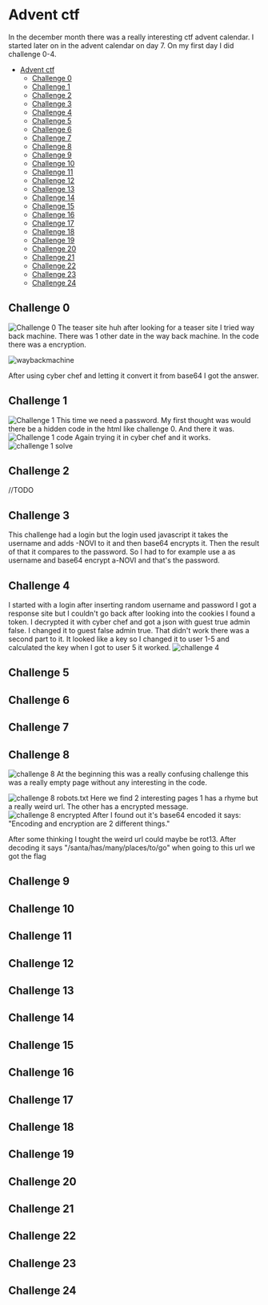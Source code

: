 # Advent ctf

In the december month there was a really interesting ctf advent calendar.
I started later on in the advent calendar on day 7.
On my first day I did challenge 0-4.

- [Advent ctf](#advent-ctf)
  * [Challenge 0](#challenge-0)
  * [Challenge 1](#challenge-1)
  * [Challenge 2](#challenge-2)
  * [Challenge 3](#challenge-3)
  * [Challenge 4](#challenge-4)
  * [Challenge 5](#challenge-5)
  * [Challenge 6](#challenge-6)
  * [Challenge 7](#challenge-7)
  * [Challenge 8](#challenge-8)
  * [Challenge 9](#challenge-9)
  * [Challenge 10](#challenge-10)
  * [Challenge 11](#challenge-11)
  * [Challenge 12](#challenge-12)
  * [Challenge 13](#challenge-13)
  * [Challenge 14](#challenge-14)
  * [Challenge 15](#challenge-15)
  * [Challenge 16](#challenge-16)
  * [Challenge 17](#challenge-17)
  * [Challenge 18](#challenge-18)
  * [Challenge 19](#challenge-19)
  * [Challenge 20](#challenge-20)
  * [Challenge 21](#challenge-21)
  * [Challenge 22](#challenge-22)
  * [Challenge 23](#challenge-23)
  * [Challenge 24](#challenge-24)

## Challenge 0
![Challenge 0](/images/challenge0.png)
The teaser site huh after looking for a teaser site I tried way back machine.
There was 1 other date in the way back machine.
In the code there was a encryption.

![waybackmachine](/images/waybackmachine.png)

After using cyber chef and letting it convert it from base64 I got the answer.

## Challenge 1
![Challenge 1](/images/challenge1site.png)
This time we need a password.
My first thought was would there be a hidden code in the html like challenge 0.
And there it was.
![Challenge 1 code](/images/challenge1code.png)
Again trying it in cyber chef and it works.
![challenge 1 solve](/images/challenge1solve.png)

## Challenge 2
//TODO

## Challenge 3
This challenge had a login but the login used javascript it takes the username and adds -NOVI to it and then base64 encrypts it. Then the result of that it compares to the password.
So I had to for example use a as username and base64 encrypt a-NOVI and that's the password.

## Challenge 4
I started with a login after inserting random username and password I got a response site but I couldn't go back after looking into the cookies I found a token.
I decrypted it with cyber chef and got a json with guest true admin false. I changed it to guest false admin true. That didn't work there was a second part to it. It looked like a key so I changed it to user 1-5 and calculated the key when I got to user 5 it worked.
![challenge 4](/images/challenge5.png)

## Challenge 5


## Challenge 6


## Challenge 7


## Challenge 8
![challenge 8](/images/challenge8.png)
At the beginning this was a really confusing challenge this was a really empty page without any interesting in the code.

![challenge 8 robots.txt](/images/challenge8robots.png)
Here we find 2 interesting pages 1 has a rhyme but a really weird url.
The other has a encrypted message.
![challenge 8 encrypted](/images/challenge8encrypted.png)
After I found out it's base64 encoded it says: "Encoding and encryption are 2 different things."

After some thinking I tought the weird url could maybe be rot13.
After decoding it says "/santa/has/many/places/to/go" when going to this url we got the flag

## Challenge 9

## Challenge 10

## Challenge 11

## Challenge 12

## Challenge 13

## Challenge 14

## Challenge 15

## Challenge 16

## Challenge 17

## Challenge 18

## Challenge 19

## Challenge 20

## Challenge 21

## Challenge 22

## Challenge 23

## Challenge 24